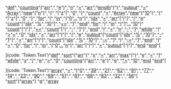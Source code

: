 ^[def](code: 'Token.Keyword')^[ ](code: 'Token.Text')^[counting](code: 'Token.Name.Function')^[(](code: 'Token.Punctuation')^[arr](code: 'Token.Name')^[,](code: 'Token.Punctuation')^[ ](code: 'Token.Text')^[e](code: 'Token.Name')^[)](code: 'Token.Punctuation')^[
  ](code: 'Token.Text')^[n](code: 'Token.Name')^[ ](code: 'Token.Text')^[=](code: 'Token.Operator')^[ ](code: 'Token.Text')^[arr](code: 'Token.Name')^[.](code: 'Token.Operator')^[length](code: 'Token.Name')^[(](code: 'Token.Punctuation')^[)](code: 'Token.Punctuation')^[
  ](code: 'Token.Text')^[output](code: 'Token.Name')^[ ](code: 'Token.Text')^[=](code: 'Token.Operator')^[ ](code: 'Token.Text')^[Array](code: 'Token.Name.Builtin')^[.](code: 'Token.Operator')^[new](code: 'Token.Name')^[(](code: 'Token.Punctuation')^[n](code: 'Token.Name')^[)](code: 'Token.Punctuation')^[ ](code: 'Token.Text')^[{](code: 'Token.Punctuation')^[ ](code: 'Token.Text')^[|](code: 'Token.Operator')^[z](code: 'Token.Name')^[|](code: 'Token.Operator')^[ ](code: 'Token.Text')^[0](code: 'Token.Literal.Number.Integer')^[ ](code: 'Token.Text')^[}](code: 'Token.Punctuation')^[
  ](code: 'Token.Text')^[count](code: 'Token.Name')^[ ](code: 'Token.Text')^[=](code: 'Token.Operator')^[ ](code: 'Token.Text')^[Array](code: 'Token.Name.Builtin')^[.](code: 'Token.Operator')^[new](code: 'Token.Name')^[(](code: 'Token.Punctuation')^[10](code: 'Token.Literal.Number.Integer')^[)](code: 'Token.Punctuation')^[ ](code: 'Token.Text')^[{](code: 'Token.Punctuation')^[ ](code: 'Token.Text')^[|](code: 'Token.Operator')^[z](code: 'Token.Name')^[|](code: 'Token.Operator')^[ ](code: 'Token.Text')^[0](code: 'Token.Literal.Number.Integer')^[ ](code: 'Token.Text')^[}](code: 'Token.Punctuation')^[
  ](code: 'Token.Text')^[for](code: 'Token.Keyword')^[ ](code: 'Token.Text')^[i](code: 'Token.Name')^[ ](code: 'Token.Text')^[in](code: 'Token.Keyword')^[ ](code: 'Token.Text')^[(](code: 'Token.Punctuation')^[0](code: 'Token.Literal.Number.Integer')^[...](code: 'Token.Operator')^[n](code: 'Token.Name')^[)](code: 'Token.Punctuation')^[
    ](code: 'Token.Text')^[idx](code: 'Token.Name')^[ ](code: 'Token.Text')^[=](code: 'Token.Operator')^[ ](code: 'Token.Text')^[arr](code: 'Token.Name')^[\[](code: 'Token.Operator')^[i](code: 'Token.Name')^[\]](code: 'Token.Operator')^[ ](code: 'Token.Text')^[/](code: 'Token.Operator')^[ ](code: 'Token.Text')^[e](code: 'Token.Name')^[
    ](code: 'Token.Text')^[count](code: 'Token.Name')^[\[](code: 'Token.Operator')^[idx](code: 'Token.Name')^[ ](code: 'Token.Text')^[%](code: 'Token.Operator')^[ ](code: 'Token.Text')^[10](code: 'Token.Literal.Number.Integer')^[\]](code: 'Token.Operator')^[ ](code: 'Token.Text')^[+=](code: 'Token.Operator')^[ ](code: 'Token.Text')^[1](code: 'Token.Literal.Number.Integer')^[
  ](code: 'Token.Text')^[end](code: 'Token.Keyword')^[
  ](code: 'Token.Text')^[for](code: 'Token.Keyword')^[ ](code: 'Token.Text')^[i](code: 'Token.Name')^[ ](code: 'Token.Text')^[in](code: 'Token.Keyword')^[ ](code: 'Token.Text')^[(](code: 'Token.Punctuation')^[1](code: 'Token.Literal.Number.Integer')^[...](code: 'Token.Operator')^[10](code: 'Token.Literal.Number.Integer')^[)](code: 'Token.Punctuation')^[
    ](code: 'Token.Text')^[count](code: 'Token.Name')^[\[](code: 'Token.Operator')^[i](code: 'Token.Name')^[\]](code: 'Token.Operator')^[ ](code: 'Token.Text')^[+=](code: 'Token.Operator')^[ ](code: 'Token.Text')^[count](code: 'Token.Name')^[\[](code: 'Token.Operator')^[i](code: 'Token.Name')^[ ](code: 'Token.Text')^[\-](code: 'Token.Operator')^[ ](code: 'Token.Text')^[1](code: 'Token.Literal.Number.Integer')^[\]](code: 'Token.Operator')^[
  ](code: 'Token.Text')^[end](code: 'Token.Keyword')^[
  ](code: 'Token.Text')^[i](code: 'Token.Name')^[ ](code: 'Token.Text')^[=](code: 'Token.Operator')^[ ](code: 'Token.Text')^[n](code: 'Token.Name')^[ ](code: 'Token.Text')^[\-](code: 'Token.Operator')^[ ](code: 'Token.Text')^[1](code: 'Token.Literal.Number.Integer')^[
  ](code: 'Token.Text')^[while](code: 'Token.Keyword')^[ ](code: 'Token.Text')^[i](code: 'Token.Name')^[ ](code: 'Token.Text')^[>](code: 'Token.Operator')^[=](code: 'Token.Operator')^[ ](code: 'Token.Text')^[0](code: 'Token.Literal.Number.Integer')^[
    ](code: 'Token.Text')^[idx](code: 'Token.Name')^[ ](code: 'Token.Text')^[=](code: 'Token.Operator')^[ ](code: 'Token.Text')^[arr](code: 'Token.Name')^[\[](code: 'Token.Operator')^[i](code: 'Token.Name')^[\]](code: 'Token.Operator')^[ ](code: 'Token.Text')^[/](code: 'Token.Operator')^[ ](code: 'Token.Text')^[e](code: 'Token.Name')^[
    ](code: 'Token.Text')^[output](code: 'Token.Name')^[\[](code: 'Token.Operator')^[count](code: 'Token.Name')^[\[](code: 'Token.Operator')^[idx](code: 'Token.Name')^[ ](code: 'Token.Text')^[%](code: 'Token.Operator')^[ ](code: 'Token.Text')^[10](code: 'Token.Literal.Number.Integer')^[\]](code: 'Token.Operator')^[ ](code: 'Token.Text')^[\-](code: 'Token.Operator')^[ ](code: 'Token.Text')^[1](code: 'Token.Literal.Number.Integer')^[\]](code: 'Token.Operator')^[ ](code: 'Token.Text')^[=](code: 'Token.Operator')^[ ](code: 'Token.Text')^[arr](code: 'Token.Name')^[\[](code: 'Token.Operator')^[i](code: 'Token.Name')^[\]](code: 'Token.Operator')^[
    ](code: 'Token.Text')^[count](code: 'Token.Name')^[\[](code: 'Token.Operator')^[idx](code: 'Token.Name')^[ ](code: 'Token.Text')^[%](code: 'Token.Operator')^[ ](code: 'Token.Text')^[10](code: 'Token.Literal.Number.Integer')^[\]](code: 'Token.Operator')^[ ](code: 'Token.Text')^[\-=](code: 'Token.Operator')^[ ](code: 'Token.Text')^[1](code: 'Token.Literal.Number.Integer')^[
    ](code: 'Token.Text')^[i](code: 'Token.Name')^[ ](code: 'Token.Text')^[\-=](code: 'Token.Operator')^[ ](code: 'Token.Text')^[1](code: 'Token.Literal.Number.Integer')^[
  ](code: 'Token.Text')^[end](code: 'Token.Keyword')^[
  ](code: 'Token.Text')^[i](code: 'Token.Name')^[ ](code: 'Token.Text')^[=](code: 'Token.Operator')^[ ](code: 'Token.Text')^[0](code: 'Token.Literal.Number.Integer')^[
  ](code: 'Token.Text')^[for](code: 'Token.Keyword')^[ ](code: 'Token.Text')^[i](code: 'Token.Name')^[ ](code: 'Token.Text')^[in](code: 'Token.Keyword')^[ ](code: 'Token.Text')^[(](code: 'Token.Punctuation')^[0](code: 'Token.Literal.Number.Integer')^[...](code: 'Token.Operator')^[n](code: 'Token.Name')^[)](code: 'Token.Punctuation')^[
    ](code: 'Token.Text')^[arr](code: 'Token.Name')^[\[](code: 'Token.Operator')^[i](code: 'Token.Name')^[\]](code: 'Token.Operator')^[ ](code: 'Token.Text')^[=](code: 'Token.Operator')^[ ](code: 'Token.Text')^[output](code: 'Token.Name')^[\[](code: 'Token.Operator')^[i](code: 'Token.Name')^[\]](code: 'Token.Operator')^[
  ](code: 'Token.Text')^[end](code: 'Token.Keyword')
^[end](code: 'Token.Keyword')^[

](code: 'Token.Text')^[def](code: 'Token.Keyword')^[ ](code: 'Token.Text')^[sort](code: 'Token.Name.Function')^[(](code: 'Token.Punctuation')^[arr](code: 'Token.Name')^[)](code: 'Token.Punctuation')^[
  ](code: 'Token.Text')^[x](code: 'Token.Name')^[ ](code: 'Token.Text')^[=](code: 'Token.Operator')^[ ](code: 'Token.Text')^[arr](code: 'Token.Name')^[.](code: 'Token.Operator')^[max](code: 'Token.Name')^[(](code: 'Token.Punctuation')^[)](code: 'Token.Punctuation')^[
  ](code: 'Token.Text')^[e](code: 'Token.Name')^[ ](code: 'Token.Text')^[=](code: 'Token.Operator')^[ ](code: 'Token.Text')^[1](code: 'Token.Literal.Number.Integer')^[
  ](code: 'Token.Text')^[while](code: 'Token.Keyword')^[ ](code: 'Token.Text')^[x](code: 'Token.Name')^[ ](code: 'Token.Text')^[/](code: 'Token.Operator')^[ ](code: 'Token.Text')^[e](code: 'Token.Name')^[ ](code: 'Token.Text')^[>](code: 'Token.Operator')^[ ](code: 'Token.Text')^[0](code: 'Token.Literal.Number.Integer')^[
    ](code: 'Token.Text')^[counting](code: 'Token.Name')^[(](code: 'Token.Punctuation')^[arr](code: 'Token.Name')^[,](code: 'Token.Punctuation')^[ ](code: 'Token.Text')^[e](code: 'Token.Name')^[)](code: 'Token.Punctuation')^[
    ](code: 'Token.Text')^[e](code: 'Token.Name')^[ ](code: 'Token.Text')^[\*=](code: 'Token.Operator')^[ ](code: 'Token.Text')^[10](code: 'Token.Literal.Number.Integer')^[
  ](code: 'Token.Text')^[end](code: 'Token.Keyword')
^[end](code: 'Token.Keyword')^[

](code: 'Token.Text')^[array](code: 'Token.Name')^[ ](code: 'Token.Text')^[=](code: 'Token.Operator')^[ ](code: 'Token.Text')^[\[](code: 'Token.Operator')^[0](code: 'Token.Literal.Number.Integer')^[,](code: 'Token.Punctuation')^[ ](code: 'Token.Text')^[39](code: 'Token.Literal.Number.Integer')^[,](code: 'Token.Punctuation')^[ ](code: 'Token.Text')^[21](code: 'Token.Literal.Number.Integer')^[,](code: 'Token.Punctuation')^[ ](code: 'Token.Text')^[62](code: 'Token.Literal.Number.Integer')^[,](code: 'Token.Punctuation')^[ ](code: 'Token.Text')^[91](code: 'Token.Literal.Number.Integer')^[,](code: 'Token.Punctuation')^[ ](code: 'Token.Text')^[77](code: 'Token.Literal.Number.Integer')^[,](code: 'Token.Punctuation')^[ ](code: 'Token.Text')^[14](code: 'Token.Literal.Number.Integer')^[,](code: 'Token.Punctuation')^[ ](code: 'Token.Text')^[23](code: 'Token.Literal.Number.Integer')^[,](code: 'Token.Punctuation')^[
  ](code: 'Token.Text')^[90](code: 'Token.Literal.Number.Integer')^[,](code: 'Token.Punctuation')^[ ](code: 'Token.Text')^[69](code: 'Token.Literal.Number.Integer')^[,](code: 'Token.Punctuation')^[ ](code: 'Token.Text')^[51](code: 'Token.Literal.Number.Integer')^[,](code: 'Token.Punctuation')^[ ](code: 'Token.Text')^[81](code: 'Token.Literal.Number.Integer')^[,](code: 'Token.Punctuation')^[ ](code: 'Token.Text')^[68](code: 'Token.Literal.Number.Integer')^[,](code: 'Token.Punctuation')^[ ](code: 'Token.Text')^[83](code: 'Token.Literal.Number.Integer')^[,](code: 'Token.Punctuation')^[ ](code: 'Token.Text')^[32](code: 'Token.Literal.Number.Integer')^[,](code: 'Token.Punctuation')^[ ](code: 'Token.Text')^[56](code: 'Token.Literal.Number.Integer')^[\]](code: 'Token.Operator')
^[sort](code: 'Token.Name')^[(](code: 'Token.Punctuation')^[array](code: 'Token.Name')^[)](code: 'Token.Punctuation')
^[p](code: 'Token.Name.Builtin')^[ ](code: 'Token.Text')^[array](code: 'Token.Name')

